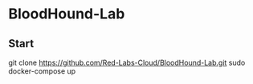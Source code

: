 # BloodHound-Lab


## Start
git clone https://github.com/Red-Labs-Cloud/BloodHound-Lab.git
sudo docker-compose up
